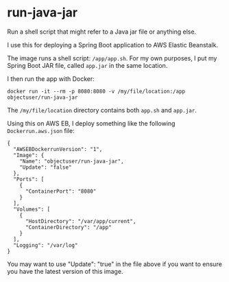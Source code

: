# run-java-jar
Run a shell script that might refer to a Java jar file or anything else.

I use this for deploying a Spring Boot application to AWS Elastic Beanstalk.

The image runs a shell script: `/app/app.sh`. For my own purposes, I put my Spring Boot JAR file, called `app.jar` in the same location.

I then run the app with Docker:
```
docker run -it --rm -p 8080:8080 -v /my/file/location:/app objectuser/run-java-jar
```

The `/my/file/location` directory contains both `app.sh` and `app.jar`.

Using this on AWS EB, I deploy something like the following `Dockerrun.aws.json` file:

```
{
  "AWSEBDockerrunVersion": "1",
  "Image": {
    "Name": "objectuser/run-java-jar",
    "Update": "false"
  },
  "Ports": [
    {
      "ContainerPort": "8080"
    }
  ],
  "Volumes": [
    {
      "HostDirectory": "/var/app/current",
      "ContainerDirectory": "/app"
    }
  ],
  "Logging": "/var/log"
}
```
You may want to use "Update": "true" in the file above if you want to ensure you have the latest version of this image.
